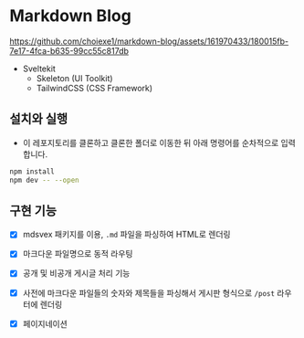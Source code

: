 # Markdown Blog


https://github.com/choiexe1/markdown-blog/assets/161970433/180015fb-7e17-4fca-b635-99cc55c817db


- Sveltekit
  - Skeleton (UI Toolkit)
  - TailwindCSS (CSS Framework)

## 설치와 실행

- 이 레포지토리를 클론하고 클론한 폴더로 이동한 뒤 아래 명령어를 순차적으로 입력합니다.

```bash
npm install
npm dev -- --open
```

## 구현 기능

- [x] mdsvex 패키지를 이용, `.md` 파일을 파싱하여 HTML로 렌더링

- [x] 마크다운 파일명으로 동적 라우팅

- [x] 공개 및 비공개 게시글 처리 기능

- [x] 사전에 마크다운 파일들의 숫자와 제목들을 파싱해서 게시판 형식으로 `/post` 라우터에 렌더링

- [x] 페이지네이션

